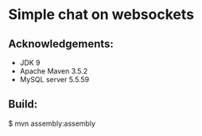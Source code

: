# Simple chat on websockets

## Acknowledgements:
 - JDK 9
 - Apache Maven 3.5.2
 - MySQL server 5.5.59
 
## Build:
 $ mvn assembly:assembly